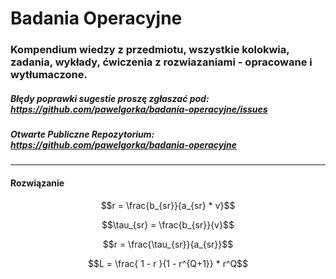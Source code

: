 Badania Operacyjne
=============

### Kompendium wiedzy z przedmiotu, wszystkie kolokwia, zadania, wykłady, ćwiczenia z rozwiazaniami - opracowane i wytłumaczone.

##### Błędy poprawki sugestie proszę zgłaszać pod: https://github.com/pawelgorka/badania-operacyjne/issues

##### Otwarte Publiczne Repozytorium: https://github.com/pawelgorka/badania-operacyjne

---





#### Rozwiązanie

$$r = \frac{b_{sr}}{a_{sr} * v}$$

$$\tau_{sr} = \frac{b_{sr}}{v}$$

$$r = \frac{\tau_{sr}}{a_{sr}}$$

$$L = \frac{ 1 - r }{1 - r^{Q+1}} * r^Q$$
  